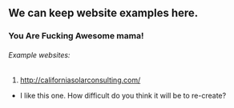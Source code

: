 ## We can keep website examples here.

### You Are Fucking Awesome mama!

###### Example websites:

1. http://californiasolarconsulting.com/

* I like this one. How difficult do you think it will be to re-create?

